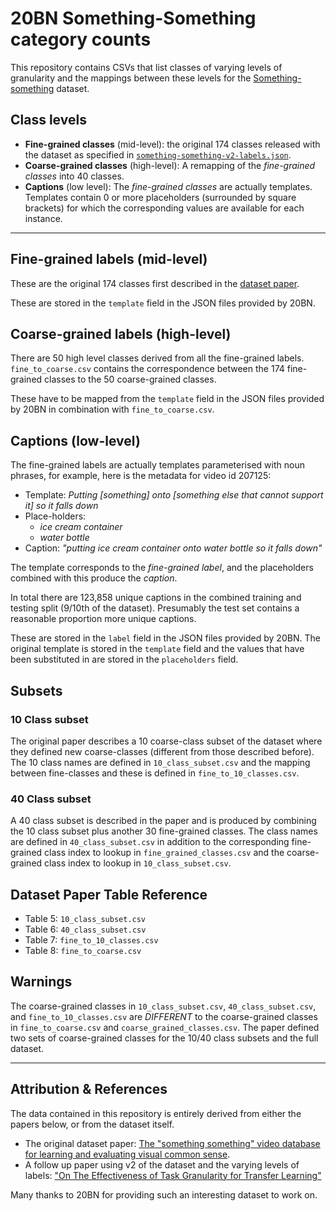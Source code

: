 # 20BN Something-Something category counts

This repository contains CSVs that list classes of varying levels of granularity
and the mappings between these levels for the [Something-something](https://20bn.com/datasets/something-something) dataset.


## Class levels

- **Fine-grained classes** (mid-level): the original 174 classes released with the dataset as
  specified in [`something-something-v2-labels.json`](https://20bn.com/dataset-release/something-something/v2/labels).
- **Coarse-grained classes** (high-level): A remapping of the *fine-grained classes* into 40 classes.
- **Captions** (low level): The *fine-grained classes* are actually templates.  Templates contain 
  0 or more placeholders (surrounded by square brackets) for which the
  corresponding values are available for each instance.

---

## Fine-grained labels (mid-level)

These are the original 174 classes first described in the [dataset paper](https://20bn.com/datasets/something-something).

These are stored in the `template` field in the JSON files provided by 20BN.

## Coarse-grained labels (high-level)

There are 50 high level classes derived from all the fine-grained labels. 
`fine_to_coarse.csv` contains the correspondence between the 174 fine-grained
classes to the 50 coarse-grained classes.

These have to be mapped from the `template` field in the JSON files provided by
20BN in combination with `fine_to_coarse.csv`.

## Captions (low-level)

The fine-grained labels are actually templates parameterised with noun phrases,
for example, here is the metadata for video id 207125:

- Template: *Putting [something] onto [something else that cannot support it] so it falls down*
- Place-holders: 
  - *ice cream container*
  - *water bottle*
- Caption: *"putting ice cream container onto water bottle so it falls down"*

The template corresponds to the *fine-grained label*, and the placeholders
combined with this produce the *caption*.

In total there are 123,858 unique captions in the combined training and testing
split (9/10th of the dataset). Presumably the test set contains a reasonable
proportion more unique captions.

These are stored in the `label` field in the JSON files provided by 20BN. The
original template is stored in the `template` field and the values that have been
substituted in are stored in the `placeholders` field.

## Subsets

### 10 Class subset

The original paper describes a 10 coarse-class subset of the dataset where they
defined new coarse-classes (different from those described before). The 10 class
names are defined in `10_class_subset.csv` and the mapping between fine-classes
and these is defined in `fine_to_10_classes.csv`.

### 40 Class subset

A 40 class subset is described in the paper and is produced by combining the 10
class subset plus another 30 fine-grained classes. The class names are defined
in `40_class_subset.csv` in addition to the corresponding fine-grained class
index to lookup in `fine_grained_classes.csv` and the coarse-grained class index
to lookup in `10_class_subset.csv`.

## Dataset Paper Table Reference

- Table 5: `10_class_subset.csv`
- Table 6: `40_class_subset.csv`
- Table 7: `fine_to_10_classes.csv`
- Table 8: `fine_to_coarse.csv`

## Warnings

The coarse-grained classes in `10_class_subset.csv`, `40_class_subset.csv`, and
`fine_to_10_classes.csv` are *DIFFERENT* to the coarse-grained classes in
`fine_to_coarse.csv` and `coarse_grained_classes.csv`. The paper defined two
sets of coarse-grained classes for the 10/40 class subsets and the full dataset.

---

## Attribution & References

The data contained in this repository is entirely derived from either the papers
below, or from the dataset itself.

- The original dataset paper: [The "something something" video database for
  learning and evaluating visual common sense](https://arxiv.org/pdf/1706.04261.pdf).
- A follow up paper using v2 of the dataset and the varying levels of labels:
  ["On The Effectiveness of Task Granularity for Transfer Learning"](https://arxiv.org/pdf/1804.09235.pdf)

Many thanks to 20BN for providing such an interesting dataset to work on.

